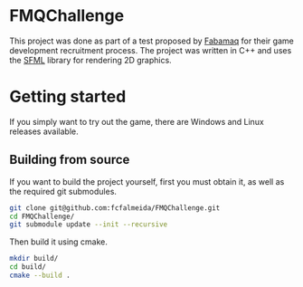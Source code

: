 # FMQChallenge

This project was done as part of a test proposed by [Fabamaq](https://www.fabamaq.com/) for their game development recruitment process. The project was written in C++ and uses the [SFML](https://www.sfml-dev.org/) library for rendering 2D graphics. 

# Getting started

If you simply want to try out the game, there are Windows and Linux releases available. 

## Building from source

If you want to build the project yourself, first you must obtain it, as well as the required git submodules.

```bash
git clone git@github.com:fcfalmeida/FMQChallenge.git
cd FMQChallenge/
git submodule update --init --recursive
```

Then build it using cmake.

```bash
mkdir build/
cd build/
cmake --build .
```
